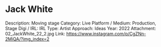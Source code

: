 # Jack White

Description: Moving stage
Category: Live
Platform / Medium: Production, Stage
Digi / IRL: IRL
Type: Artist
Approach: Ideas
Year: 2022
Attachment: 02_JackWhite_22_2.jpg
Link: https://www.instagram.com/p/CgZNn-2MiQA/?img_index=2